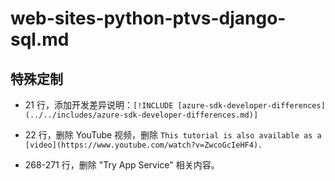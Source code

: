 # web-sites-python-ptvs-django-sql.md

## 特殊定制

* 21 行，添加开发差异说明：`[!INCLUDE [azure-sdk-developer-differences](../../includes/azure-sdk-developer-differences.md)]`

* 22 行，删除 YouTube 视频，删除 `This tutorial is also available as a [video](https://www.youtube.com/watch?v=ZwcoGcIeHF4).`

* 268-271 行，删除 "Try App Service" 相关内容。